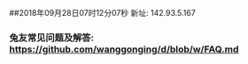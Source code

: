 ##2018年09月28日07时12分07秒 新址: 142.93.5.167
### 兔友常见问题及解答: https://github.com/wanggonging/d/blob/w/FAQ.md

